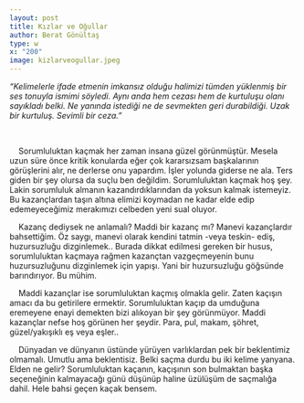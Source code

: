 ```yaml
---
layout: post
title: Kızlar ve Oğullar
author: Berat Gönültaş
type: w
x: "200"
image: kizlarveogullar.jpeg
---
```



_“Kelimelerle ifade etmenin imkansız olduğu halimizi tümden yüklenmiş bir ses tonuyla ismimi söyledi. Aynı anda hem cezası hem de kurtuluşu olanı sayıkladı belki. Ne yanında istediği ne de sevmekten geri durabildiği. Uzak bir kurtuluş. Sevimli bir ceza.”_


<br/>

&nbsp;&nbsp;&nbsp;&nbsp;Sorumluluktan kaçmak her zaman insana güzel görünmüştür. Mesela uzun süre önce kritik konularda eğer çok kararsızsam başkalarının görüşlerini alır, ne derlerse onu yapardım. İşler yolunda giderse ne ala. Ters giden bir şey olursa da suçlu ben değildim. Sorumluluktan kaçmak hoş şey. Lakin sorumluluk almanın kazandırdıklarından da yoksun kalmak istemeyiz. Bu kazançlardan taşın altına elimizi koymadan ne kadar elde edip edemeyeceğimiz merakımızı celbeden yeni sual oluyor.

&nbsp;&nbsp;&nbsp;&nbsp;Kazanç dediysek ne anlamalı? Maddi bir kazanç mı? Manevi kazançlardır bahsettiğim. Öz saygı, manevi olarak kendini tatmin -veya teskin- ediş, huzursuzluğu dizginlemek.. Burada dikkat edilmesi gereken bir husus, sorumluluktan kaçmaya rağmen kazançtan vazgeçmeyenin bunu huzursuzluğunu dizginlemek için yapışı. Yani bir huzursuzluğu göğsünde barındırıyor. Bu mühim.

&nbsp;&nbsp;&nbsp;&nbsp;Maddi kazançlar ise sorumluluktan kaçmış olmakla gelir. Zaten kaçışın amacı da bu getirilere ermektir. Sorumluluktan kaçıp da umduğuna eremeyene enayi demekten bizi alıkoyan bir şey görünmüyor. Maddi kazançlar nefse hoş görünen her şeydir. Para, pul, makam, şöhret, güzel/yakışıklı eş veya eşler..

&nbsp;&nbsp;&nbsp;&nbsp;Dünyadan ve dünyanın üstünde yürüyen varlıklardan pek bir beklentimiz olmamalı. Umutlu ama beklentisiz. Belki saçma durdu bu iki kelime yanyana. Elden ne gelir? Sorumluluktan kaçanın, kaçışının son bulmaktan başka seçeneğinin kalmayacağı günü düşünüp haline üzülüşüm de saçmalığa dahil. Hele bahsi geçen kaçak bensem.
